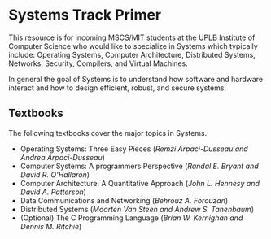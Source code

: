 # Systems Track Primer

This resource is for incoming MSCS/MIT students at the UPLB Institute of Computer Science who would like to specialize in Systems which typically include: Operating Systems, Computer Architecture, Distributed Systems, Networks, Security, Compilers, and Virtual Machines.

In general the goal of Systems is to understand how software and hardware interact and how to design efficient, robust, and secure systems.

## Textbooks  

The following textbooks cover the major topics in Systems.

* Operating Systems: Three Easy Pieces (*Remzi Arpaci-Dusseau and Andrea Arpaci-Dusseau*) 
* Computer Systems: A programmers Perspective (*Randal E. Bryant and David R. O'Hallaron*)
* Computer Architecture: A Quantitative Approach (*John L. Hennesy and David A. Patterson*)
* Data Communications and Networking (*Behrouz A. Forouzan*)
* Distributed Systems (*Maarten Van Steen and Andrew S. Tanenbaum*) 
* (Optional) The C Programming Language (*Brian W. Kernighan and Dennis M. Ritchie*)
